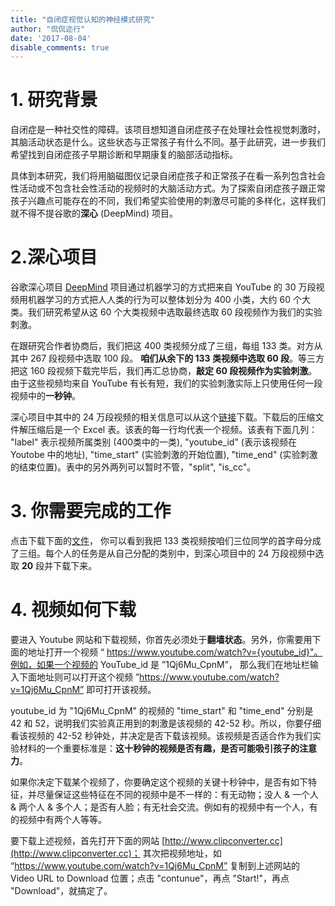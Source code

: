 ```yaml
---
title: "自闭症视觉认知的神经模式研究"
author: "侃侃迩行"
date: '2017-08-04'
disable_comments: true
---
```


# 1. 研究背景

自闭症是一种社交性的障碍。该项目想知道自闭症孩子在处理社会性视觉刺激时，其脑活动状态是什么。这些状态与正常孩子有什么不同。基于此研究，进一步我们希望找到自闭症孩子早期诊断和早期康复的脑部活动指标。

具体到本研究，我们将用脑磁图仪记录自闭症孩子和正常孩子在看一系列包含社会性活动或不包含社会性活动的视频时的大脑活动方式。为了探索自闭症孩子跟正常孩子兴趣点可能存在的不同，我们希望实验使用的刺激尽可能的多样化，这样我们就不得不提谷歌的**深心** (DeepMind) 项目。

# 2.深心项目

谷歌深心项目 [DeepMind](https://deepmind.com/research/open-source/open-source-datasets/kinetics/) 项目通过机器学习的方式把来自 YouTube 的 30 万段视频用机器学习的方式把人人类的行为可以整体划分为 400 小类，大约 60 个大类。我们研究希望从这 60 个大类视频中选取最终选取 60 段视频作为我们的实验刺激。

在跟研究合作者协商后，我们把这 400 类视频分成了三组，每组 133 类。对方从其中 267 段视频中选取 100 段。 **咱们从余下的 133 类视频中选取 60 段**。等三方把这 160 段视频下载完毕后，我们再汇总协商，**敲定 60 段视频作为实验刺激**。由于这些视频均来自 YouTube 有长有短，我们的实验刺激实际上只使用任何一段视频中的**一秒钟**。

深心项目中其中的 24 万段视频的相关信息可以从这个[链接](https://deepmind.com/documents/66/kinetics_train.zip)下载。下载后的压缩文件解压缩后是一个 Excel 表。该表的每一行均代表一个视频。该表有下面几列： "label" 表示视频所属类别 (400类中的一类), "youtube_id" (表示该视频在 Youtobe 中的地址), "time_start" (实验刺激的开始位置), "time_end" (实验刺激的结束位置)。表中的另外两列可以暂时不管，"split", "is_cc"。

# 3. 你需要完成的工作

点击下载下面的[文件](http://webimages.netlify.com/Movie_Stimulus.csv)， 你可以看到我把 133 类视频按咱们三位同学的首字母分成了三组。每个人的任务是从自己分配的类别中，到深心项目中的 24 万段视频中选取 **20** 段并下载下来。

# 4. 视频如何下载

要进入 Youtube 网站和下载视频，你首先必须处于**翻墙状态**。另外，你需要用下面的地址打开一个视频 “ https://www.youtube.com/watch?v={youtube_id}"。例如，如果一个视频的 YouTube_id 是 ”1Qj6Mu_CpnM”， 那么我们在地址栏输入下面地址则可以打开这个视频 ”https://www.youtube.com/watch?v=1Qj6Mu_CpnM” 即可打开该视频。

youtube_id 为 "1Qj6Mu_CpnM" 的视频的 "time_start" 和 "time_end" 分别是 42 和 52，说明我们实验真正用到的刺激是该视频的 42-52 秒。所以，你要仔细看该视频的 42-52 秒钟处，并决定是否下载该视频。该视频是否适合作为我们实验材料的一个重要标准是：**这十秒钟的视频是否有趣，是否可能吸引孩子的注意力**。

如果你决定下载某个视频了，你要确定这个视频的关键十秒钟中，是否有如下特征，并尽量保证这些特征在不同的视频中是不一样的：有无动物；没人 & 一个人 & 两个人 & 多个人；是否有人脸；有无社会交流。例如有的视频中有一个人，有的视频中有两个人等等。

要下载上述视频，首先打开下面的网站 [http://www.clipconverter.cc](http://www.clipconverter.cc)； 其次把视频地址，如 “https://www.youtube.com/watch?v=1Qj6Mu_CpnM” 复制到上述网站的 Video URL to Download 位置；点击 "contunue"，再点 "Start!"，再点 "Download"，就搞定了。

